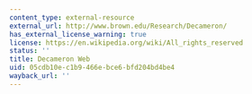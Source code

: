 ```yaml
---
content_type: external-resource
external_url: http://www.brown.edu/Research/Decameron/
has_external_license_warning: true
license: https://en.wikipedia.org/wiki/All_rights_reserved
status: ''
title: Decameron Web
uid: 05cdb10e-c1b9-466e-bce6-bfd204bd4be4
wayback_url: ''
---
```


